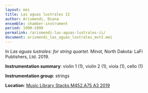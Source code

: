 ```yaml
---
layout: mei
title: Las aguas lustrales II
author: Arismendi, Diana 
ensemble: chamber-instrument
period: 1990-1999
permalink: /arismendi-las-aguas-lustrales-ii/
document: arismendi_las_aguas_lustrales_mvt2.mei 
---
```


In *Las aguas lustrales: for string quartet.* Minot, North Dakota: LaFi Publishers, Ltd. 2019.  

**Instrumentation summary**: violin 1 (1), violin 2 (1), viola (1), cello (1)

**Instrumentation group**: strings 

**Location**: <a href="https://tufts.primo.exlibrisgroup.com/permalink/01TUN_INST/1kc9gia/alma991018415145003851" target="_blank">Music Library Stacks M452.A75 A3 2019</a>
